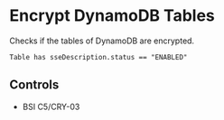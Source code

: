 # Encrypt DynamoDB Tables

Checks if the tables of DynamoDB are encrypted.

```ccl
Table has sseDescription.status == "ENABLED"
```

## Controls

* BSI C5/CRY-03
